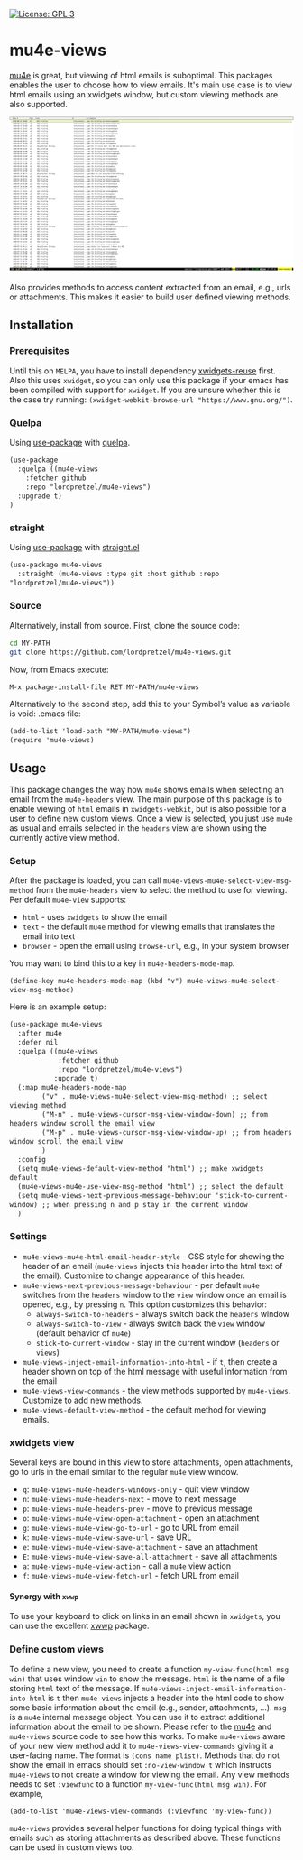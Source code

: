 [![License: GPL 3](https://img.shields.io/badge/license-GPL_3-green.svg)](http://www.gnu.org/licenses/gpl-3.0.txt)
<!-- [![Build Status](https://secure.travis-ci.org/lordpretzel/mu4e-views.png)](http://travis-ci.org/lordpretzel/mu4e-views) -->
<!-- [![GitHub release](https://img.shields.io/github/release/lordpretzel/mu4e-views.svg?maxAge=86400)](https://github.com/lordpretzel/mu4e-views/releases) -->
<!-- [![MELPA Stable](http://stable.melpa.org/packages/mu4e-views-badge.svg)](http://stable.melpa.org/#/mu4e-views) -->
<!-- [![MELPA](http://melpa.org/packages/mu4e-views-badge.svg)](http://melpa.org/#/mu4e-views) -->



# mu4e-views

 [mu4e](https://www.djcbsoftware.nl/code/mu/mu4e.html) is great, but viewing of html emails is suboptimal.  This packages enables the user to choose how to view emails.  It's main use case is to view html emails using an xwidgets window, but custom viewing methods are also supported.

![viewing-html-emails](./screencasts/mu4e-views.gif)

Also provides methods to access content extracted from an email, e.g., urls or attachments. This makes it easier to build user defined viewing methods.

## Installation

<!-- ### MELPA -->

<!-- Symbol’s value as variable is void: $1 is available from MELPA (both -->
<!-- [stable](http://stable.melpa.org/#/mu4e-views) and -->
<!-- [unstable](http://melpa.org/#/mu4e-views)).  Assuming your -->
<!-- ((melpa . https://melpa.org/packages/) (gnu . http://elpa.gnu.org/packages/) (org . http://orgmode.org/elpa/)) lists MELPA, just type -->

<!-- ~~~sh -->
<!-- M-x package-install RET mu4e-views RET -->
<!-- ~~~ -->

<!-- to install it. -->

### Prerequisites

Until this on `MELPA`, you have to install dependency [xwidgets-reuse](https://github.com/lordpretzel/xwidgets-reuse) first. Also this uses `xwidget`, so you can only use this package if your emacs has been compiled with support for `xwidget`. If you are unsure whether this is the case try running: `(xwidget-webkit-browse-url "https://www.gnu.org/")`.

### Quelpa

Using [use-package](https://github.com/jwiegley/use-package) with [quelpa](https://github.com/quelpa/quelpa).

~~~elisp
(use-package
  :quelpa ((mu4e-views
    :fetcher github
    :repo "lordpretzel/mu4e-views")
  :upgrade t)
)
~~~

### straight

Using [use-package](https://github.com/jwiegley/use-package) with [straight.el](https://github.com/raxod502/straight.el)

~~~elisp
(use-package mu4e-views
  :straight (mu4e-views :type git :host github :repo "lordpretzel/mu4e-views"))
~~~

### Source

Alternatively, install from source. First, clone the source code:

~~~sh
cd MY-PATH
git clone https://github.com/lordpretzel/mu4e-views.git
~~~

Now, from Emacs execute:

~~~
M-x package-install-file RET MY-PATH/mu4e-views
~~~

Alternatively to the second step, add this to your Symbol’s value as variable is void: \.emacs file:

~~~elisp
(add-to-list 'load-path "MY-PATH/mu4e-views")
(require 'mu4e-views)
~~~

## Usage

This package changes the way how `mu4e` shows emails when selecting an email from the `mu4e-headers` view. The main purpose of this package is to enable viewing of `html` emails in `xwidgets-webkit`, but is also possible for a user to define new custom views. Once a view is selected, you just use `mu4e` as usual and emails selected in the `headers` view are shown using the currently active view method.

### Setup

After the package is loaded, you can call `mu4e-views-mu4e-select-view-msg-method` from the `mu4e-headers` view to select the method to use for viewing. Per default `mu4e-view` supports:

- `html` - uses `xwidgets` to show the email
- `text` - the default `mu4e` method for viewing emails that translates the email into text
- `browser` - open the email using `browse-url`, e.g., in your system browser

You may want to bind this to a key in `mu4e-headers-mode-map`.

~~~elisp
(define-key mu4e-headers-mode-map (kbd "v") mu4e-views-mu4e-select-view-msg-method)
~~~

Here is an example setup:

~~~elisp
(use-package mu4e-views
  :after mu4e
  :defer nil
  :quelpa ((mu4e-views
            :fetcher github
            :repo "lordpretzel/mu4e-views")
           :upgrade t)
  (:map mu4e-headers-mode-map
	    ("v" . mu4e-views-mu4e-select-view-msg-method) ;; select viewing method
	    ("M-n" . mu4e-views-cursor-msg-view-window-down) ;; from headers window scroll the email view
	    ("M-p" . mu4e-views-cursor-msg-view-window-up) ;; from headers window scroll the email view
	    )
  :config
  (setq mu4e-views-default-view-method "html") ;; make xwidgets default
  (mu4e-views-mu4e-use-view-msg-method "html") ;; select the default
  (setq mu4e-views-next-previous-message-behaviour 'stick-to-current-window) ;; when pressing n and p stay in the current window
  )
~~~

### Settings

- `mu4e-views-mu4e-html-email-header-style` - CSS style for showing the header of an email (`mu4e-views` injects this header into the html text of the email). Customize to change appearance of this header.
- `mu4e-views-next-previous-message-behaviour` - per default `mu4e` switches from the `headers` window to the `view` window once an email is opened, e.g., by pressing `n`. This option customizes this behavior:
  - `always-switch-to-headers` - always switch back the `headers` window
  - `always-switch-to-view` - always switch back the `view` window (default behavior of `mu4e`)
  - `stick-to-current-window` - stay in the current window (`headers` or `views`)
- `mu4e-views-inject-email-information-into-html` - if `t`, then create a header shown on top of the html message with useful information from the email
- `mu4e-views-view-commands` - the view methods supported by `mu4e-views`. Customize to add new methods.
- `mu4e-views-default-view-method` - the default method for viewing emails.

### xwidgets view

Several keys are bound in this view to store attachments, open attachments, go to urls in the email similar to the regular `mu4e` view window.

- `q`: `mu4e-views-mu4e-headers-windows-only` - quit view window
- `n`: `mu4e-views-mu4e-headers-next` - move to next message
- `p`: `mu4e-views-mu4e-headers-prev` - move to previous message
- `o`: `mu4e-views-mu4e-view-open-attachment` - open an attachment
- `g`: `mu4e-views-mu4e-view-go-to-url` - go to URL from email
- `k`: `mu4e-views-mu4e-view-save-url` - save URL
- `e`: `mu4e-views-mu4e-view-save-attachment` - save an attachment
- `E`: `mu4e-views-mu4e-view-save-all-attachment` - save all attachments
- `a`: `mu4e-views-mu4e-view-action` - call a `mu4e` view action
- `f`: `mu4e-views-mu4e-view-fetch-url` - fetch URL from email

#### Synergy with `xwwp`

To use your keyboard to click on links in an email shown in `xwidgets`, you can use the excellent [xwwp](https://github.com/canatella/xwwp) package.

### Define custom views

To define a new view, you need to create a function `my-view-func(html msg win)` that uses window `win` to show the message. `html` is the name of a file storing `html` text of the message. If `mu4e-views-inject-email-information-into-html` is `t` then `mu4e-views` injects a header into the html code to show some basic information about the email (e.g., sender, attachments, ...). `msg` is a `mu4e` internal message object. You can use it to extract additional information about the email to be shown. Please refer to the  [mu4e](https://www.djcbsoftware.nl/code/mu/mu4e.html) and `mu4e-views` source code to see how this works. To make `mu4e-views` aware of your new view method add it to `mu4e-views-view-commands` giving it a user-facing name. The format is `(cons name plist)`. Methods that do not show the email in emacs should set `:no-view-window t` which instructs `mu4e-views` to not create a window for viewing the email. Any view methods needs to set `:viewfunc` to a function `my-view-func(html msg win)`. For example,

~~~elisp
(add-to-list 'mu4e-views-view-commands (:viewfunc 'my-view-func))
~~~

`mu4e-views` provides several helper functions for doing typical things with emails such as storing attachments as described above. These functions can be used in custom views too.
